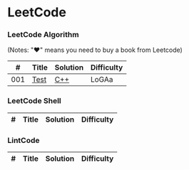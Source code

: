 LeetCode
========

### LeetCode Algorithm

(Notes: "&hearts;" means you need to buy a book from Leetcode)


| # | Title | Solution | Difficulty |
|---| ----- | -------- | ---------- |
|001|[Test](https://leetcode.com/problems/matrix-cells-in-distance-order/) | [C++](./algorithms/cpp/matrixCellsInDistanceOrder/MatrixCellsInDistanceOrder.cpp)|LoGAa|

### LeetCode Shell


| # | Title | Solution | Difficulty |
|---| ----- | -------- | ---------- |


### LintCode    

| # | Title | Solution | Difficulty |
|---| ----- | -------- | ---------- |

